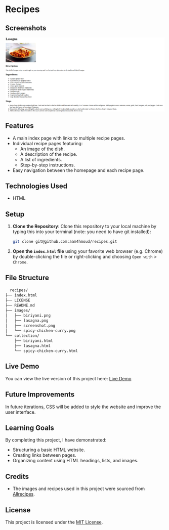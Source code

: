 # Recipes

## Screenshots

![A screenshot showing one of the recipe pages.](./images/screenshot.png)

## Features

- A main index page with links to multiple recipe pages.
- Individual recipe pages featuring:
  - An image of the dish.
  - A description of the recipe.
  - A list of ingredients.
  - Step-by-step instructions.
- Easy navigation between the homepage and each recipe page.

## Technologies Used

- HTML

## Setup

1. **Clone the Repository**: Clone this repository to your local machine by typing this into your terminal (note: you need to have git installed):

   ```bash
   git clone git@github.com:aam4hmoud/recipes.git
   ```

2. **Open the `index.html` file** using your favorite web browser (e.g. Chrome) by double-clicking the file or right-clicking and choosing `Open with` > `Chrome`.

## File Structure

```
  recipes/
├── index.html
├── LICENSE
├── README.md
├── images/
│   ├── biriyani.png
│   ├── lasagna.png
│   ├── screenshot.png
│   └── spicy-chicken-curry.png
└── collection/
    ├── biriyani.html
    ├── lasagna.html
    └── spicy-chicken-curry.html
```

## Live Demo

You can view the live version of this project here: [Live Demo](https://aam4hmoud.github.io/recipes/)

## Future Improvements

In future iterations, CSS will be added to style the website and improve the user interface.

## Learning Goals

By completing this project, I have demonstrated:

- Structuring a basic HTML website.
- Creating links between pages.
- Organizing content using HTML headings, lists, and images.

## Credits

- The images and recipes used in this project were sourced from [Allrecipes](https://www.allrecipes.com/).

## License

This project is licensed under the [MIT License](LICENSE).
